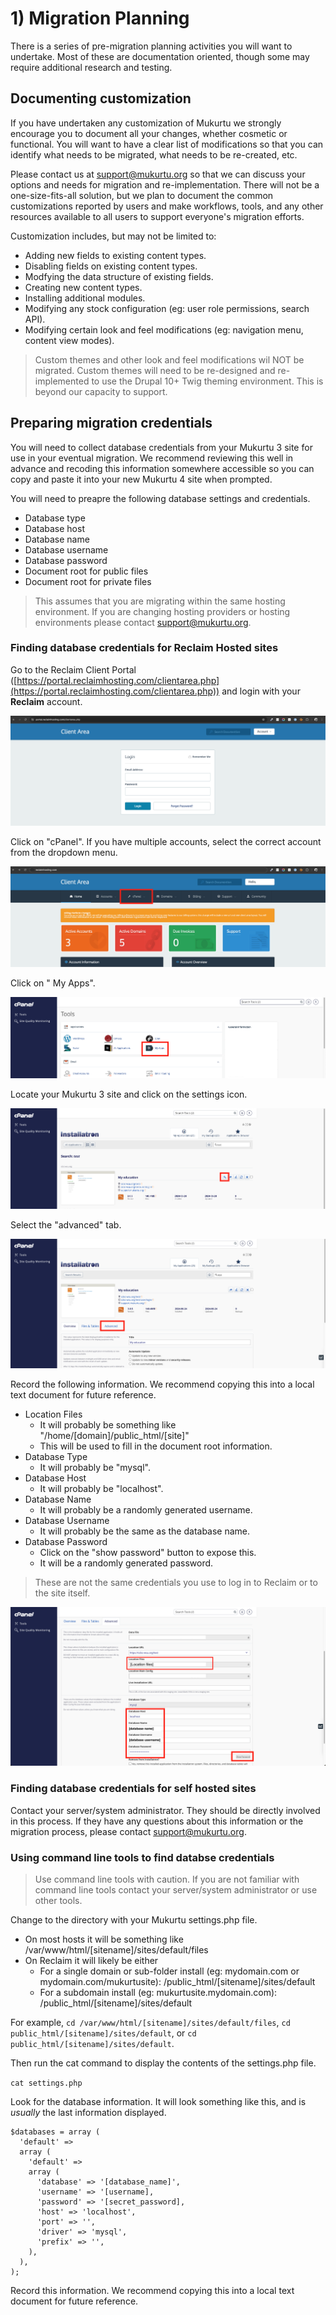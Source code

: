 # 1) Migration Planning

There is a series of pre-migration planning activities you will want to undertake. Most of these are documentation oriented, though some may require additional research and testing.

## Documenting customization

If you have undertaken any customization of Mukurtu we strongly encourage you to document all your changes, whether cosmetic or functional. You will want to have a clear list of modifications so that you can identify what needs to be migrated, what needs to be re-created, etc.

Please contact us at [support@mukurtu.org](mailto:support@mukurtu.org) so that we can discuss your options and needs for migration and re-implementation. There will not be a one-size-fits-all solution, but we plan to document the common customizations reported by users and make workflows, tools, and any other resources available to all users to support everyone's migration efforts.

Customization includes, but may not be limited to:
- Adding new fields to existing content types.
- Disabling fields on existing content types.
- Modfying the data structure of existing fields.
- Creating new content types.
- Installing additional modules.
- Modifying any stock configuration (eg: user role permissions, search API).
- Modifying certain look and feel modifications (eg: navigation menu, content view modes).

> Custom themes and other look and feel modifications wil NOT be migrated. Custom themes will need to be re-designed and re-implemented to use the Drupal 10+ Twig theming environment. This is beyond our capacity to support.

## Preparing migration credentials

You will need to collect database credentials from your Mukurtu 3 site for use in your eventual migration. We recommend reviewing this well in advance and recoding this information somewhere accessible so you can copy and paste it into your new Mukurtu 4 site when prompted.

You will need to preapre the following database settings and credentials.
- Database type
- Database host
- Database name
- Database username
- Database password
- Document root for public files
- Document root for private files

> This assumes that you are migrating within the same hosting environment. If you are changing hosting providers or hosting environments please contact [support@mukurtu.org](mailto:support@mukurtu.org).

### Finding database credentials for Reclaim Hosted sites

Go to the Reclaim Client Portal ([https://portal.reclaimhosting.com/clientarea.php](https://portal.reclaimhosting.com/clientarea.php)) and login with your **Reclaim** account.

![migration-credentials-01](../embeds/migration-credentials-01.png)

Click on "cPanel". If you have multiple accounts, select the correct account from the dropdown menu.

![migration-credentials-02](../embeds/migration-credentials-02.png)

Click on " My Apps".

![migration-credentials-03](../embeds/migration-credentials-03.png)

Locate your Mukurtu 3 site and click on the settings icon.

![migration-credentials-04](../embeds/migration-credentials-04.png)

Select the "advanced" tab.

![migration-credentials-05](../embeds/migration-credentials-05.png)

Record the following information. We recommend copying this into a local text document for future reference.
- Location Files
  - It will probably be something like "/home/[domain]/public_html/[site]"
  - This will be used to fill in the document root information.
- Database Type
  - It will probably be "mysql".
- Database Host
  - It will probably be "localhost".
- Database Name
  - It will probably be a randomly generated username.
- Database Username
  - It will probably be the same as the database name.
- Database Password
  - Click on the "show password" button to expose this.
  - It will be a randomly generated password.
 
> These are not the same credentials you use to log in to Reclaim or to the site itself.

![migration-credentials-06](../embeds/migration-credentials-06.png)

### Finding database credentials for self hosted sites

Contact your server/system administrator. They should be directly involved in this process. If they have any questions about this information or the migration process, please contact [support@mukurtu.org](mailto:support@mukurtu.org).

### Using command line tools to find databse credentials

> Use command line tools with caution. If you are not familiar with command line tools contact your server/system administrator or use other tools.

Change to the directory with your Mukurtu settings.php file.
- On most hosts it will be something like /var/www/html/[sitename]/sites/default/files
- On Reclaim it will likely be either
  - For a single domain or sub-folder install (eg: mydomain.com or mydomain.com/mukurtusite): /public_html/[sitename]/sites/default
  - For a subdomain install (eg: mukurtusite.mydomain.com): /public_html/[sitename]/sites/default

For example, ```cd /var/www/html/[sitename]/sites/default/files```, ```cd public_html/[sitename]/sites/default```, or ```cd public_html/[sitename]/sites/default```.

Then run the cat command to display the contents of the settings.php file.

```cat settings.php```

Look for the database information. It will look something like this, and is *usually* the last information displayed.

```
$databases = array (
  'default' =>
  array (
    'default' =>
    array (
      'database' => '[database_name]',
      'username' => '[username],
      'password' => '[secret_password],
      'host' => 'localhost',
      'port' => '',
      'driver' => 'mysql',
      'prefix' => '',
    ),
  ),
);
```

Record this information. We recommend copying this into a local text document for future reference.
